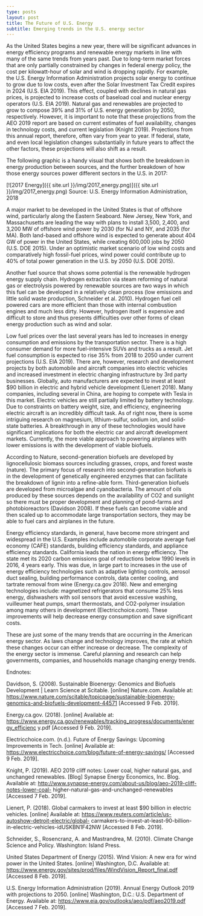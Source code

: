 ```yaml
---
type: posts
layout: post
title: The Future of U.S. Energy
subtitle: Emerging trends in the U.S. energy sector
---
```

As the United States begins a new year, there will be significant advances in energy efficiency programs and renewable energy markets in line with many of the same trends from years past. Due to long-term market forces that are only partially constrained by changes in federal energy policy, the cost per kilowatt-hour of solar and wind is dropping rapidly. For example, the U.S. Energy Information Administration projects solar energy to continue to grow due to low costs, even after the Solar Investment Tax Credit expires in 2024 (U.S. EIA 2019). This effect, coupled with declines in natural gas prices, is projected to increase costs of baseload coal and nuclear energy operators (U.S. EIA 2019). Natural gas and renewables are projected to grow to compose 39% and 31% of U.S. energy generation by 2050, respectively. However, it is important to note that these projections from the AEO 2019 report are based on current estimates of fuel availability, changes in technology costs, and current legislation (Knight 2019). Projections from this annual report, therefore, often vary from year to year. If federal, state, and even local legislation changes substantially in future years to affect the other factors, these projections will also shift as a result.

The following graphic is a handy visual that shows both the breakdown in energy production between sources, and the further breakdown of how those energy sources power different sectors in the U.S. in 2017:

[![2017 Energy]({{ site.url }}/img/2017_energy.png)]({{ site.url }}/img/2017_energy.png)
Source: U.S. Energy Information Administration, 2018

A major market to be developed in the United States is that of offshore wind, particularly along the Eastern Seaboard. New Jersey, New York, and Massachusetts are leading the way with plans to install 3,500, 2,400, and 3,200 MW of offshore wind power by 2030 (for NJ and NY, and 2035 (for MA). Both land-based and offshore wind is expected to generate about 404 GW of power in the United States, while creating 600,000 jobs by 2050 (U.S. DOE 2015). Under an optimistic market scenario of low wind costs and comparatively high fossil-fuel prices, wind power could contribute up to 40% of total power generation in the U.S. by 2050 (U.S. DOE 2015).

Another fuel source that shows some potential is the renewable hydrogen energy supply chain. Hydrogen extraction via steam reforming of natural gas or electrolysis powered by renewable sources are two ways in which this fuel can be developed in a relatively clean process (low emissions and little solid waste production, Schneider et al. 2010). Hydrogen fuel cell powered cars are more efficient than those with internal combustion engines and much less dirty. However, hydrogen itself is expensive and difficult to store and thus presents difficulties over other forms of clean energy production such as wind and solar.

Low fuel prices over the last several years has led to increases in energy consumption and emissions by the transportation sector. There is a high consumer demand for more fuel-intensive SUVs and trucks as a result. Jet fuel consumption is expected to rise 35% from 2018 to 2050 under current projections (U.S. EIA 2019). There are, however, research and development projects by both automobile and aircraft companies into electric vehicles and increased investment in electric charging infrastructure by 3rd party businesses. Globally, auto manufacturers are expected to invest at least $90 billion in electric and hybrid vehicle development (Lienert 2018). Many companies, including several in China, are hoping to compete with Tesla in this market. Electric vehicles are still partially limited by battery technology. Due to constraints on battery weight, size, and efficiency, engineering electric aircraft is an incredibly difficult task. As of right now, there is some intriguing research on magnesium, lithium-sulfur, sodium ion, and solid-state batteries. A breakthrough in any of these technologies would have significant implications for both the electric car and aircraft development markets. Currently, the more viable approach to powering airplanes with lower emissions is with the development of viable biofuels. 

According to Nature, second-generation biofuels are developed by lignocellulosic biomass sources including grasses, crops, and forest waste (nature). The primary focus of research into second-generation biofuels is in the development of genetically engineered enzymes that can facilitate the breakdown of lignin into a refine-able form. Third-generation biofuels are developed from microalgae and cyanobacteria. The amount of oils produced by these sources depends on the availability of CO2 and sunlight so there must be proper development and planning of pond-farms and photobioreactors (Davidson 2008). If these fuels can become viable and then scaled up to accommodate large transportation sectors, they may be able to fuel cars and airplanes in the future.

Energy efficiency standards, in general, have become more stringent and widespread in the U.S. Examples include automobile corporate average fuel economy (CAFE) standards, building efficiency standards, and appliance efficiency standards. California leads the nation in energy efficiency. The state met its 2020 carbon emissions goal of reductions below 1990 levels in 2016, 4 years early. This was due, in large part to increases in the use of energy efficiency technologies such as adaptive lighting controls, aerosol duct sealing, building performance controls, data center cooling, and tartrate removal from wine (Energy.ca.gov 2018). New and emerging technologies include: magnetized refrigerators that consume 25% less energy, dishwashers with soil sensors that avoid excessive washing, vuilleumer heat pumps, smart thermostats, and CO2-polymer insulation among many others in development (Electricchoice.com). These improvements will help decrease energy consumption and save significant costs.

These are just some of the many trends that are occurring in the American energy sector. As laws change and technology improves, the rate at which these changes occur can either increase or decrease. The complexity of the energy sector is immense. Careful planning and research can help governments, companies, and households manage changing energy trends.

Endnotes:

Davidson, S. (2008). Sustainable Bioenergy: Genomics and Biofuels Development | Learn 
Science at Scitable. [online] Nature.com. Available at: 
https://www.nature.com/scitable/topicpage/sustainable-bioenergy-genomics-and-biofuels-development-44571 [Accessed 9 Feb. 2019].

Energy.ca.gov. (2018). [online] Available at: 
https://www.energy.ca.gov/renewables/tracking_progress/documents/energy_efficienc
y.pdf [Accessed 9 Feb. 2019].

Electricchoice.com. (n.d.). Future of Energy Savings: Upcoming Improvements in Tech. [online] 
Available at: https://www.electricchoice.com/blog/future-of-energy-savings/ [Accessed 
9 Feb. 2019].

Knight, P. (2019). AEO 2019 cliff notes: Lower coal, higher natural gas, and unchanged 
renewables. [Blog] Synapse Energy Economics, Inc. Blog. Available at: 
http://www.synapse-energy.com/about-us/blog/aeo-2019-cliff-notes-lower-coal-
higher-natural-gas-and-unchanged-renewables [Accessed 7 Feb. 2019].

Lienert, P. (2018). Global carmakers to invest at least $90 billion in electric vehicles. [online] 
Available at: https://www.reuters.com/article/us-autoshow-detroit-electric/global-
carmakers-to-invest-at-least-90-billion-in-electric-vehicles-idUSKBN1F42NW 
[Accessed 8 Feb. 2019].

Schneider, S., Rosencranz, A. and Mastrandrea, M. (2010). Climate Change Science and Policy. 
Washington: Island Press.

United States Department of Energy (2015). Wind Vision: A new era for wind power in the
United States. [online] Washington, D.C. Available at: https://www.energy.gov/sites/prod/files/WindVision_Report_final.pdf [Accessed 8 Feb. 2019].

U.S. Energy Information Administration (2019). Annual Energy Outlook 2019 with 
projections to 2050. [online] Washington, D.C.: U.S. Department of Energy. 
Available at: https://www.eia.gov/outlooks/aeo/pdf/aeo2019.pdf [Accessed 7 Feb. 2019].
